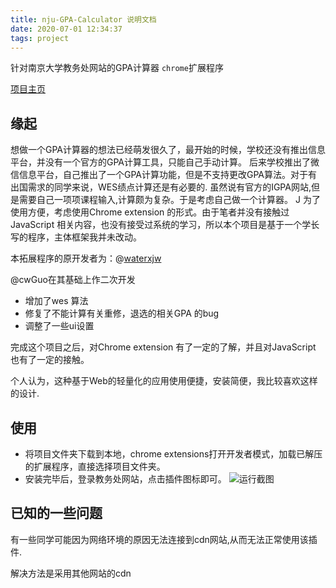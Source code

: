 ```yaml
---
title: nju-GPA-Calculator 说明文档
date: 2020-07-01 12:34:37
tags: project
---
```


针对南京大学教务处网站的GPA计算器 `chrome`扩展程序

[项目主页](https://github.com/cw-Guo/NJU_GPA_Calculator)

## 缘起
想做一个GPA计算器的想法已经萌发很久了，最开始的时候，学校还没有推出信息平台，并没有一个官方的GPA计算工具，只能自己手动计算。
后来学校推出了微信信息平台，自己推出了一个GPA计算功能，但是不支持更改GPA算法。对于有出国需求的同学来说，WES绩点计算还是有必要的.
虽然说有官方的IGPA网站,但是需要自己一项项课程输入,计算颇为复杂。于是考虑自己做一个计算器。
J
为了使用方便，考虑使用Chrome extension 的形式。由于笔者并没有接触过JavaScript 相关内容，也没有接受过系统的学习，所以本个项目是基于一个学长写的程序，主体框架我并未改动。

本拓展程序的原开发者为：@[waterxjw](https://github.com/waterxjw/NJU-GPA-Calculator)

@cwGuo在其基础上作二次开发

- 增加了wes 算法
- 修复了不能计算有关重修，退选的相关GPA 的bug
- 调整了一些ui设置

完成这个项目之后，对Chrome extension 有了一定的了解，并且对JavaScript 也有了一定的接触。

个人认为，这种基于Web的轻量化的应用使用便捷，安装简便，我比较喜欢这样的设计.


## 使用
- 将项目文件夹下载到本地，chrome extensions打开开发者模式，加载已解压的扩展程序，直接选择项目文件夹。
- 安装完毕后，登录教务处网站，点击插件图标即可。
![运行截图](https://cdn.jsdelivr.net/gh/cw-Guo/NJU_GPA_Calculator/images/screenshot.png)

## 已知的一些问题

有一些同学可能因为网络环境的原因无法连接到cdn网站,从而无法正常使用该插件.

解决方法是采用其他网站的cdn



